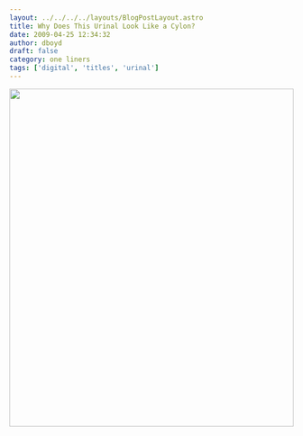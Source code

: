 ```yaml
---
layout: ../../../../layouts/BlogPostLayout.astro
title: Why Does This Urinal Look Like a Cylon?
date: 2009-04-25 12:34:32
author: dboyd
draft: false
category: one liners
tags: ['digital', 'titles', 'urinal']
---
```

<img
    srcset="https://img.selfiespirits.com/images/2009/04/cylonUrinal_480.avif 480w"
    sizes="(max-width: 480px) 100vw"
    src="https://img.selfiespirits.com/images/2009/04/cylonUrinal.jpg"
    alt=""
    style="width: clamp(0px, 100%, 600px); height: auto;"
/>

